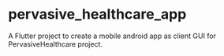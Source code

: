 # pervasive_healthcare_app

A Flutter project to create a mobile android app as client GUI for PervasiveHealthcare project.
